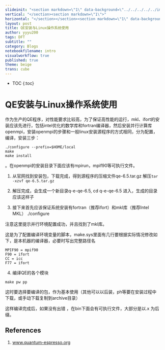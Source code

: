```yaml
---
slideinit: "<section markdown=\"1\" data-background=\"../../../../../img/slidebackground.png\"><section markdown=\"1\">"
vertical: "</section><section markdown=\"1\">"
horizontal: "</section></section><section markdown=\"1\" data-background=\"../../../../../img/slidebackground.png\"><section markdown=\"1\">"
layout: post
title: QE安装与Linux操作系统使用
author: yyyu200
tags: DFT
subtitle: ""
category: Blogs
notebookfilename: intro
visualworkflow: true
published: true
theme: beige
trans: cube
---
```



* TOC
{:toc}

# QE安装与Linux操作系统使用

作为生产的QE程序，对性能要求比较高，为了保证高性能的运行，mkl、ifort的安装应该先进行，包括intel优化的数学库和fortran编译器，然后安装并行计算库openmpi，安装openmpi的步骤和一般linux安装源程序的方式相同，分为配置，编译，安装三步：
```
./configure --prefix=$HOME/local
make
make install
```
。在openmpi的安装目录下面应该有mpirun，mpif90等可执行文件。

1. 从官网找到安装包，下载完成，得到源程序的压缩文件qe-6.5.tar.gz
解压```tar -xzvf qe-6.5.tar.gz```

2. 解压完成，会生成一个新目录q-e-qe-6.5, cd q-e-qe-6.5 进入，生成的目录 应该这样子

3. 接下来首先应该保证系统安装有fortran（推荐ifort）和mkl库（推荐Intel MKL）
./configure

注意这里提示并行环境配置成功，并且找到了mkl库。

这是为了配置编译环境变量的脚本，make.sys里面有几行要根据实际情况修改如下，是本机器的编译器，必要时写出完整路径名
```
MPIF90 = mpif90
F90 = ifort
CC = icc
F77 = ifort
```

4. 编译QE的各个模块

```
make pw pp
```

这时要选择要编译的包，作为基本使用（其他可以以后装，ph等要在安装过程中下载，或手动下载复制到archive目录）

这样编译完成后，如果没有出错 ，在bin下面会有可执行文件，大部分是以.x 为后缀。

## References

1. www.quantum-espresso.org

